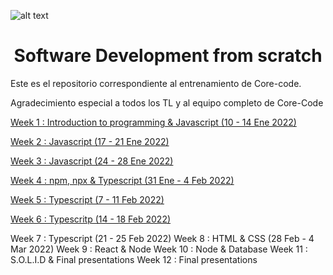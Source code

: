 ![alt text](https://uploads-ssl.webflow.com/5eb2f56932c3562feab232e3/5f73550d00249e7e96c9f3de_Logo.png 'corecodeio')

</a>

<h1 align="center">Software Development from scratch</h1>

Este es el repositorio correspondiente al entrenamiento de Core-code.

Agradecimiento especial a todos los TL y al equipo completo de Core-Code


[Week 1 : Introduction to programming & Javascript (10 - 14 Ene 2022)](https://github.com/gabrielmoyeda/core-code/tree/master/Week%201) 

[Week 2 : Javascript (17 - 21 Ene 2022)](https://github.com/gabrielmoyeda/core-code/tree/master/Week%202)

[Week 3 : Javascript (24 - 28 Ene 2022)](https://github.com/gabrielmoyeda/core-code/tree/master/Week%203)

[Week 4 : npm, npx & Typescript (31 Ene - 4 Feb 2022)](https://github.com/gabrielmoyeda/core-code/tree/master/Week%204)

[Week 5 : Typescript (7 - 11 Feb 2022)](https://github.com/gabrielmoyeda/core-code/tree/master/Week%205)

[Week 6 : Typescritp (14 - 18 Feb 2022)](https://github.com/gabrielmoyeda/core-code/tree/master/Week%206)

Week 7 : Typescript (21 - 25 Feb 2022)
Week 8 : HTML & CSS (28 Feb - 4 Mar 2022)
Week 9 : React & Node
Week 10 : Node & Database
Week 11 : S.O.L.I.D & Final presentations
Week 12 : Final presentations
